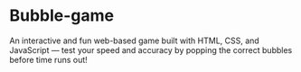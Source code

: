 # Bubble-game
An interactive and fun web-based game built with HTML, CSS, and JavaScript — test your speed and accuracy by popping the correct bubbles before time runs out!
